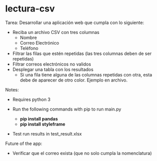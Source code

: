 # lectura-csv

Tarea:
Desarrollar una aplicación web que cumpla con lo siguiente:

- Reciba un archivo CSV con tres columnas
    - Nombre
    - Correo Electrónico
    - Teléfono
- Filtrar las filas que estén repetidas (las tres columnas deben de ser repetidas)
- Filtrar correos electrónicos no validos
- Desplegar una tabla con los resultados
    - Si una fila tiene alguna de las columnas repetidas con otra, esta debe de aparecer de otro color. Ejemplo en archivo.


Notes:

- Requires python 3
- Run the following commands with pip to run main.py
    - <b>pip install pandas</b>
    - <b>pip install styleframe</b>

- Test run results in test_result.xlsx

Future of the app:
- Verificar que el correo exista (que no solo cumpla la nomenclatura)